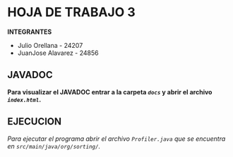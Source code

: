 # HOJA DE TRABAJO 3
**INTEGRANTES**
- Julio Orellana - 24207
- JuanJose Alavarez - 24856

## JAVADOC
**Para visualizar el JAVADOC entrar a la carpeta *`docs`* y abrir el archivo *`index.html`*.**

## EJECUCION
*Para ejecutar el programa abrir el archivo `Profiler.java` que se encuentra en `src/main/java/org/sorting/`.*

